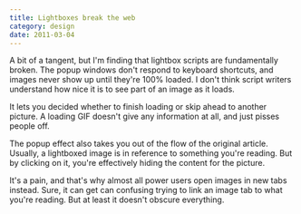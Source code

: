 ```yaml
---
title: Lightboxes break the web
category: design
date: 2011-03-04
---
```


A bit of a tangent, but I'm finding that lightbox scripts are fundamentally broken. The popup windows don't respond to keyboard shortcuts, and images never show up until they're 100% loaded. I don't think script writers understand how nice it is to see part of an image as it loads.

It lets you decided whether to finish loading or skip ahead to another picture. A loading GIF doesn't give any information at all, and just pisses people off.

The popup effect also takes you out of the flow of the original article. Usually, a lightboxed image is in reference to something you're reading. But by clicking on it, you're effectively hiding the content for the picture.

It's a pain, and that's why almost all power users open images in new tabs instead. Sure, it can get can confusing trying to link an image tab to what you're reading. But at least it doesn't obscure everything.
